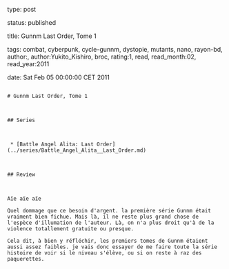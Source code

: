 type: post
status: published
title: Gunnm Last Order, Tome 1
tags:  combat,  cyberpunk,  cycle-gunnm,  dystopie,  mutants,  nano,  rayon-bd, author:, author:Yukito_Kishiro, broc, rating:1, read, read_month:02, read_year:2011
date: Sat Feb 05 00:00:00 CET 2011
~~~~~~
# Gunnm Last Order, Tome 1

## Series

 * [Battle Angel Alita: Last Order](../series/Battle_Angel_Alita__Last_Order.md)

## Review

Aïe aïe aïe  
Quel dommage que ce besoin d'argent. la première série Gunnm était vraiment bien fichue. Mais là, il ne reste plus grand chose de l'espèce d'illumation de l'auteur. Là, on n'a plus droit qu'à de la violence totallement gratuite ou presque.  
Cela dit, à bien y réfléchir, les premiers tomes de Gunnm étaient aussi assez faibles. je vais donc essayer de me faire toute la série histoire de voir si le niveau s'élève, ou si on reste à raz des paquerettes.